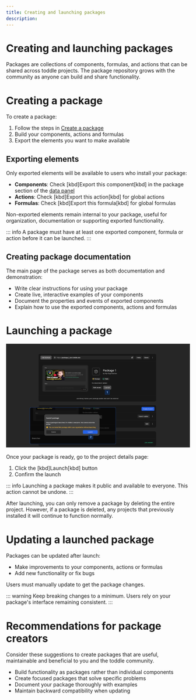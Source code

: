 ```yaml
---
title: Creating and launching packages
description:
---
```


# Creating and launching packages
Packages are collections of components, formulas, and actions that can be shared across toddle projects. The package repository grows with the community as anyone can build and share functionality.

# Creating a package
To create a package:
1. Follow the steps in [Create a package](/get-started/create-a-project#create-a-package)
2. Build your components, actions and formulas
3. Export the elements you want to make available

## Exporting elements
Only exported elements will be available to users who install your package:
- **Components**: Check [kbd]Export this component[kbd] in the package section of the [data panel](/the-editor/data-panel)
- **Actions**: Check [kbd]Export this action[kbd] for global actions
- **Formulas**: Check [kbd]Export this formula[kbd] for global formulas

Non-exported elements remain internal to your package, useful for organization, documentation or supporting exported functionality.

::: info
A package must have at least one exported component, formula or action before it can be launched.
:::

## Creating package documentation
The main page of the package serves as both documentation and demonstration:
- Write clear instructions for using your package
- Create live, interactive examples of your components
- Document the properties and events of exported components
- Explain how to use the exported components, actions and formulas

# Launching a package
![Launch a package|16/9](launch-a-package.webp)

Once your package is ready, go to the project details page:
1. Click the [kbd]Launch[kbd] button
2. Confirm the launch

::: info
Launching a package makes it public and available to everyone. This action cannot be undone.
:::

After launching, you can only remove a package by deleting the entire project. However, if a package is deleted, any projects that previously installed it will continue to function normally.

# Updating a launched package
Packages can be updated after launch:
- Make improvements to your components, actions or formulas
- Add new functionality or fix bugs

Users must manually update to get the package changes.

::: warning
Keep breaking changes to a minimum. Users rely on your package's interface remaining consistent.
:::

# Recommendations for package creators
Consider these suggestions to create packages that are useful, maintainable and beneficial to you and the toddle community.
- Build functionality as packages rather than individual components
- Create focused packages that solve specific problems
- Document your package thoroughly with examples
- Maintain backward compatibility when updating